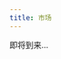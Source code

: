 ```yaml
---
title: 市场
---
```


[//]: # (> [!IMPORTANT])

[//]: # (> 插件需要审核，请通过 Discord 社区插件专属频道与我们联系，一旦插件符合要求，我们会立即更新至此页面)

即将到来...
